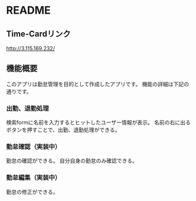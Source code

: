 # README

## Time-Cardリンク
http://3.115.169.232/

## 機能概要
このアプリは勤怠管理を目的として作成したアプリです。
機能の詳細は下記の通りです。

### 出勤、退勤処理
検索formに名前を入力するとヒットしたユーザー情報が表示。
名前の右に出るボタンを押すことで、出勤、退勤処理ができる。

### 勤怠確認（実装中）
勤怠の確認ができる。
自分自身の勤怠のみ確認できる。

### 勤怠編集（実装中）
勤怠の修正ができる。